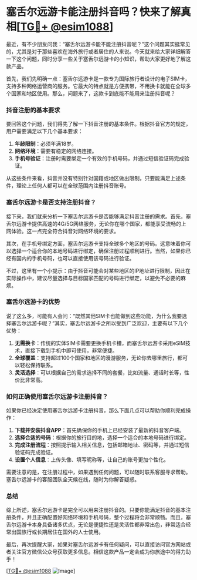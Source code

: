 # 塞舌尔远游卡能注册抖音吗？快来了解真相[[TG💪+ @esim1088](https://t.me/s/esim1088)]

最近，有不少朋友问我：“塞舌尔远游卡能不能注册抖音呢？”这个问题其实挺常见的，尤其是对于那些喜欢在海外旅行或者居住的人来说。今天就来给大家详细解答一下这个问题，同时分享一些关于塞舌尔远游卡的小知识，帮助大家更好地了解这款产品。

首先，我们先明确一点：塞舌尔远游卡是一款专为国际旅行者设计的电子SIM卡，支持多种网络运营商的服务。它最大的特点就是方便携带，不用换卡就能在全球多个国家和地区使用。那么，问题来了，这款卡到底能不能用来注册抖音呢？

### 抖音注册的基本要求

要回答这个问题，我们得先了解一下抖音注册的基本条件。根据抖音官方的规定，用户需要满足以下几个基本要求：

1. **年龄限制**：必须年满18岁。
2. **网络环境**：需要有稳定的网络连接。
3. **手机号验证**：注册时需要绑定一个有效的手机号码，并通过短信验证码完成验证。

从这些条件来看，抖音并没有特别针对国籍或地区做出限制，只要能满足上述条件，理论上任何人都可以在全球范围内注册抖音账号。

### 塞舌尔远游卡是否支持注册抖音？

接下来，我们就来分析一下塞舌尔远游卡是否能够满足抖音注册的需求。首先，塞舌尔远游卡提供高速的4G/5G网络服务，无论你在哪个国家，都能享受流畅的上网体验。这一点完全符合抖音对网络环境的要求。

其次，在手机号绑定方面，塞舌尔远游卡支持全球多个地区的号码。这意味着你可以选择一个适合你的本地号码进行绑定，确保注册过程顺利进行。当然，如果你已经有国内的手机号码，也可以直接使用该号码进行验证。

不过，这里有一个小提示：由于抖音可能会对某些地区的IP地址进行限制，因此在实际操作中，建议尽量选择与目标国家匹配的号码进行绑定，以避免不必要的麻烦。

### 塞舌尔远游卡的优势

说了这么多，可能有人会问：“既然其他SIM卡也能做到这些功能，为什么我要选择塞舌尔远游卡呢？”其实，塞舌尔远游卡之所以受到广泛欢迎，主要有以下几个优势：

1. **无需换卡**：传统的实体SIM卡需要更换手机卡槽，而塞舌尔远游卡采用eSIM技术，直接下载到手机中即可使用，非常便捷。
2. **全球覆盖**：支持超过100个国家和地区的漫游服务，无论你去哪里旅行，都可以轻松保持联系。
3. **灵活选择**：可以根据自己的需求选择不同的套餐，比如流量、通话时长等，性价比非常高。

### 如何正确使用塞舌尔远游卡注册抖音？

如果你已经决定使用塞舌尔远游卡注册抖音，那么下面几点可以帮助你顺利完成操作：

1. **下载并安装抖音APP**：首先确保你的手机上已经安装了最新的抖音客户端。
2. **选择合适的号码**：根据你的旅行目的地，选择一个适合的本地号码进行绑定。
3. **完成注册流程**：按照提示输入相关信息，包括邮箱地址、密码等，并通过短信验证码完成验证。
4. **设置个人信息**：上传头像、填写昵称等，让自己的账号更加个性化。

需要注意的是，在注册过程中，如果遇到任何问题，可以随时联系客服寻求帮助。塞舌尔远游卡的客服团队全天候在线，随时为你解答疑惑。

### 总结

综上所述，塞舌尔远游卡是完全可以用来注册抖音的。只要你能满足抖音的基本注册条件，并且正确配置好网络环境和手机号码，整个过程将会非常顺畅。而且，塞舌尔远游卡本身具备诸多优点，无论是便捷性还是灵活性都非常出色，非常适合经常出国旅行或长期居住在国外的人士使用。

最后，再次提醒大家，如果对塞舌尔远游卡有任何疑问，可以直接访问官方网站或者关注官方微信公众号获取更多信息。相信这款产品一定会成为你旅途中的得力助手！

[[TG💪+ @esim1088](https://t.me/s/esim1088) ![Image](https://i.postimg.cc/4NQfJmqS/Snipaste-2025-05-13-00-14-12.png)]
